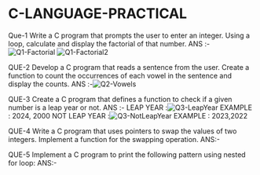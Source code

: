 # C-LANGUAGE-PRACTICAL

Que-1 Write a C program that prompts the user to enter an integer. Using a loop, calculate and display the factorial of that number.
ANS :-![Q1-Factorial](https://github.com/user-attachments/assets/85e96a8d-f083-4bcd-bd33-3c604d032ac4)
      ![Q1-Factorial2](https://github.com/user-attachments/assets/ff8252e3-72be-4849-9e3f-fdbe30ca99e2)




QUE-2 Develop a C program that reads a sentence from the user. Create a function to count the occurrences of each vowel in the sentence and display the counts.
ANS :-![Q2-Vowels](https://github.com/user-attachments/assets/68b90154-fd61-4075-9770-1881abde6a36)



QUE-3 Create a C program that defines a function to check if a given number is a leap year or not.
ANS :- LEAP YEAR :![Q3-LeapYear](https://github.com/user-attachments/assets/4ee9f4d5-8069-43a1-8a13-e993210b7bf6)
      EXAMPLE : 2024, 2000
NOT LEAP YEAR :![Q3-NotLeapYear](https://github.com/user-attachments/assets/4bcaf2cc-7572-4d23-af78-626e7640db0e)
EXAMPLE : 2023,2022



QUE-4 Write a C program that uses pointers to swap the values of two integers. Implement a function for the swapping operation.
ANS:-


QUE-5  Implement a C program to print the following pattern using nested for loop:
ANS:-
